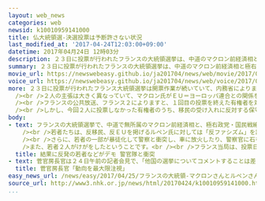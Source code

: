 ```yaml
---
layout: web_news
categories: web
newsid: k10010959141000
title: 仏大統領選-決選投票は予断許さない状況
last_modified_at: '2017-04-24T12:03:00+09:00'
datetime: 2017年04月24日 12時03分
description: ２３日に投票が行われたフランスの大統領選挙は、中道のマクロン前経済相と極右政党のルペン党首の２人が、来月の決選投票に進むことになりました。決選投票ではマクロン氏の優勢が伝えられていますが、今回２人に投票しなかった保守層や急進左派の支持者の動向は不透明で、予断を許さない状況です。
summary: ２３日に投票が行われたフランスの大統領選挙は、中道のマクロン前経済相と極右政党のルペン党首の２人が、来月の決選投票に進むことになりました。決選投票ではマクロン氏の優勢が伝えられていますが、今回２人に投票しなかった保守層や急進左派の支持者の動向は不透明で、予断を許さない状況です。
movie_url: https://newswebeasy.github.io/ja201704/news/web/movie/2017/04/25/k10010959141000.mp4
voice_url: https://newswebeasy.github.io/ja201704/news/web/voice/2017/04/25/k10010959141000.mp3
more: ２３日に投票が行われたフランス大統領選挙は開票作業が続いていて、内務省によりますと、集計率９７％の時点で、中道でＥＵ支持派のマクロン前経済相が８５２万票余りで得票率が２３．８６％、極右政党・国民戦線のルペン党首が７６５万票余りで２１．４３％で、２人が来月７日の決選投票に進むことになりました。<br
  /><br />２人の主張は大きく異なっていて、マクロン氏がＥＵ＝ヨーロッパ連合との関係を強化し、移民や難民の受け入れに前向きであるのに対し、ルペン氏はＥＵからの離脱の是非を問う国民投票を実施するほか、移民を厳しく規制すると主張し、２人は真っ向から対立しています。<br
  /><br />フランスの公共放送、フランス２によりますと、１回目の投票を終えた有権者を対象に行った調査では、決選投票でマクロン氏に投票すると答えた人が６２％で、ルペン氏に投票すると答えた３８％を大きく上回り、マクロン氏の優勢が伝えられています。<br
  /><br />しかし、今回２人に投票しなかった有権者のうち、移民の受け入れに反対する保守層やＥＵに懐疑的な急進左派の支持者がマクロン氏の支持に回るのかは最後までわからず、決選投票の行方は予断を許さない状況です。
body:
- text: フランスの大統領選挙で、中道で無所属のマクロン前経済相と、極右政党・国民戦線のルペン党首の２人が決選投票に進むことが確実になったと伝えられたことを受けて、２３日夜、パリのバスチーユ広場には、この結果に反発する若者など数百人が集まり、デモを行いました。<br
    /><br />若者たちは、反移民、反ＥＵを掲げるルペン氏に対しては「反ファシズム」を訴え、経済相を務めたマクロン氏に対しては「反資本主義」を訴えていました。<br
    /><br />さらに、若者の一部が暴徒化して警察と衝突し、車に放火したり、警察官に石を投げつけたりしたため、警察が催涙弾で応酬するなどして、少なくとも３人を拘束したということです。<br
    />また、若者２人がけがをしたということです。<br /><br />フランス当局は、投票日直前の今月２０日にパリ中心部で警察官３人が殺傷される銃撃事件が起きたことなどから、５万人の警察官や兵士を配置して警戒に当たっていて、現場では多くの警官隊が若者たちを取り囲み、ものものしい雰囲気に包まれました。
  title: 結果に反発の若者などがデモ 警官隊と衝突
- text: 菅官房長官は２４日午前の記者会見で、「他国の選挙についてコメントすることは差し控えたいと思うが、いずれにせよ、大統領選挙の動向を今後しっかり注視していきたい。最大限注視しながら、選挙の行方を見据えていく」と述べました。
  title: 菅官房長官「動向を最大限注視」
easy_news_url: /news/easy/2017/04/25/フランスの大統領-マクロンさんとルペンさんの2人から選ぶ/
source_url: http://www3.nhk.or.jp/news/html/20170424/k10010959141000.html
...
```

